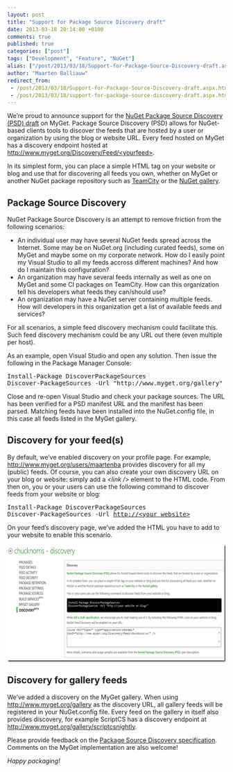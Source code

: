 ```yaml
---
layout: post
title: "Support for Package Source Discovery draft"
date: 2013-03-18 20:14:00 +0100
comments: true
published: true
categories: ["post"]
tags: ["Development", "Feature", "NuGet"]
alias: ["/post/2013/03/18/Support-for-Package-Source-Discovery-draft.aspx", "/post/2013/03/18/support-for-package-source-discovery-draft.aspx"]
author: "Maarten Balliauw"
redirect_from:
 - /post/2013/03/18/Support-for-Package-Source-Discovery-draft.aspx.html
 - /post/2013/03/18/support-for-package-source-discovery-draft.aspx.html
---
```


<p>We&rsquo;re proud to announce support for the <a href="https://github.com/myget/PackageSourceDiscovery">NuGet Package Source Discovery (PSD) draft</a> on MyGet. Package Source Discovery (PSD) allows for NuGet-based clients tools to discover the feeds that are hosted by a user or organization by using the blog or website URL. Every feed hosted on MyGet has a discovery endpoint hosted at <a href="http://www.myget.org/Discovery/Feed/&lt;yourfeed&gt;">http://www.myget.org/Discovery/Feed/&lt;yourfeed&gt;</a>.</p>
<p>In its simplest form, you can place a simple HTML tag on your website or blog and use that for discovering all feeds you own, whether on MyGet or another NuGet package repository such as <a href="http://www.jetbrains.com/">TeamCity</a> or the <a href="http://www.github.com/nuget/nugetgallery">NuGet gallery</a>.</p>
<h2>Package Source Discovery</h2>
<p>NuGet Package Source Discovery is an attempt to remove friction from the following scenarios:</p>
<ul>
<li>An individual user may have several NuGet feeds spread across the Internet. Some may be on NuGet.org (including curated feeds), some on MyGet and maybe some on my corporate network. How do I easily point my Visual Studio to all my feeds accross different machines? And how do I maintain this configuration?</li>
<li>An organization may have several feeds internally as well as one on MyGet and some CI packages on TeamCity. How can this organization tell his developers what feeds they can/should use?</li>
<li>An organization may have a NuGet server containing multiple feeds. How will developers in this organization get a list of available feeds and services?</li>
</ul>
<p>For all scenarios, a simple feed discovery mechanism could facilitate this. Such feed discovery mechanism could be any URL out there (even multiple per host).</p>
<p>As an example, open Visual Studio and open any solution. Then issue the following in the Package Manager Console:</p>
<pre>Install-Package DiscoverPackageSources
Discover-PackageSources -Url "http://www.myget.org/gallery"</pre>
<p>Close and re-open Visual Studio and check your package sources. The URL has been verified for a PSD manifest URL and the manifest has been parsed. Matching feeds have been installed into the NuGet.config file, in this case all feeds listed in the MyGet gallery.</p>
<h2>Discovery for your feed(s)</h2>
<p>By default, we&rsquo;ve enabled discovery on your profile page. For example, <a title="http://www.myget.org/users/maartenba" href="http://www.myget.org/users/maartenba">http://www.myget.org/users/maartenba</a> provides discovery for all my (public) feeds. Of course, you can also create your own discovery URL on your blog or website: simply add a <em>&lt;link /&gt; </em>element to the HTML code. From then on, you or your users can use the following command to discover feeds from your website or blog:</p>
<pre>Install-Package DiscoverPackageSources
Discover-PackageSources -Url <a href="http://&lt;your website&gt;">http://&lt;your website&gt;</a></pre>
<p>On your feed&rsquo;s discovery page, we&rsquo;ve added the HTML you have to add to your website to enable this scenario.</p>
<p><a href="/images/image_53.png"><img style="background-image: none; float: none; padding-top: 0px; padding-left: 0px; margin: 5px auto; display: block; padding-right: 0px; border: 0px;" title="image" src="/images/image_thumb_51.png" alt="image" width="644" height="271" border="0" /></a></p>
<h2>Discovery for gallery feeds</h2>
<p>We&rsquo;ve added a discovery on the MyGet gallery. When using <a href="http://www.myget.org/gallery">http://www.myget.org/gallery</a> as the discovery URL, all gallery feeds will be registered in your NuGet.config file. Every feed on the gallery in itself also provides discovery, for example ScriptCS has a discovery endpoint at <a title="http://www.myget.org/gallery/scriptcsnightly" href="http://www.myget.org/gallery/scriptcsnightly">http://www.myget.org/gallery/scriptcsnightly</a>.</p>
<p>Please provide feedback on the <a href="https://github.com/myget/PackageSourceDiscovery">Package Source Discovery specification</a>. Comments on the MyGet implementation are also welcome!</p>
<p><em>Happy packaging!</em></p>



